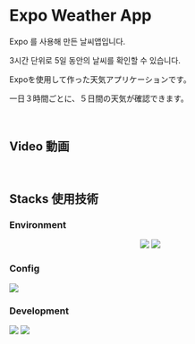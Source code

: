 # Expo Weather App

Expo 를 사용해 만든 날씨앱입니다.

3시간 단위로 5일 동안의 날씨를 확인할 수 있습니다.

Expoを使用して作った天気アプリケーションです。

一日３時間ごとに、５日間の天気が確認できます。

<br/>

## Video 動画



<br/>

## Stacks 使用技術

### Environment
<div align=center>
<img src="https://img.shields.io/badge/git-F05032?style=for-the-badge&logo=git&logoColor=white">
<img src="https://img.shields.io/badge/github-181717?style=for-the-badge&logo=github&logoColor=white">
</div>

### Config
<img src="https://img.shields.io/badge/npm-CB3837?style=for-the-badge&logo=git&logoColor=white">

### Development
<img src="https://img.shields.io/badge/react-20232b?style=for-the-badge&logo=react&logoColor=61DAFB"> 
<img src="https://img.shields.io/badge/expo-000020?style=for-the-badge&logo=react&logoColor=61DAFB"> 
